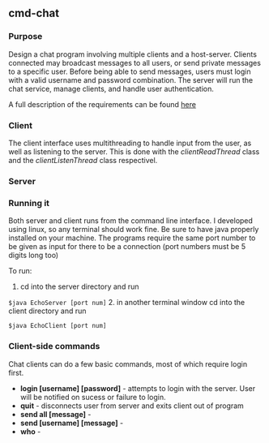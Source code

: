 ## cmd-chat

### Purpose
Design a chat program involving multiple clients and a host-server. Clients connected may broadcast messages to all users, or send private messages to a specific user. Before being able to send messages, users must login with a valid username and password combination. The server will run the chat service, manage clients, and handle user authentication.

A full description of the requirements can be found [here](https://github.com/PDirks/cli-chat/blob/master/requirements/lab3_v2.pdf)

### Client
The client interface uses multithreading to handle input from the user, as well as listening to the server. This is done with the *clientReadThread* class and the *clientListenThread* class respectivel.

### Server

### Running it
Both server and client runs from the command line interface. I developed using linux, so any terminal should work fine. Be sure to have java properly installed on your machine. The programs require the same port number to be given as input for there to be a connection (port numbers must be 5 digits long too) 

To run:

1. cd into the server directory and run 

  ```$java EchoServer [port num]``` 
2. in another terminal window cd into the client directory and run 

  ```$java EchoClient [port num]``` 

### Client-side commands
Chat clients can do a few basic commands, most of which require login first.

* **login [username] [password]** - attempts to login with the server. User will be notified on sucess or failure to login.
* **quit** - disconnects user from server and exits client out of program
* **send all [message]** -
* **send [username] [message]** -
* **who** -
